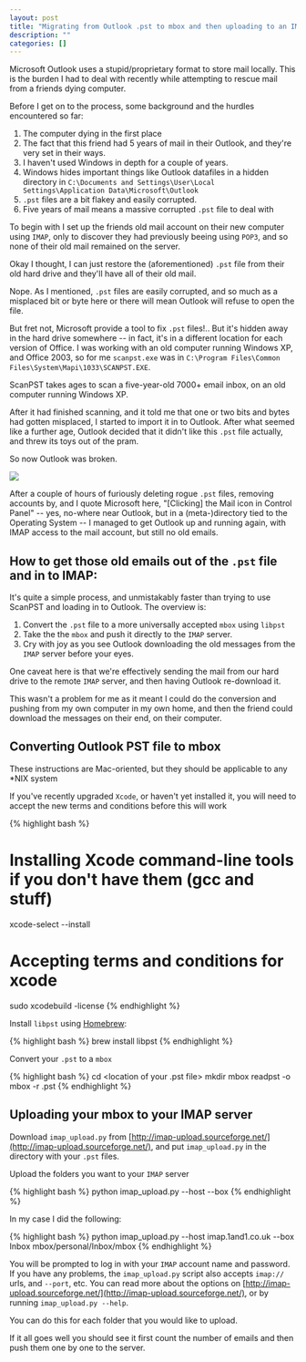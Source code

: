 ```yaml
---
layout: post
title: "Migrating from Outlook .pst to mbox and then uploading to an IMAP mail server"
description: ""
categories: []
---
```

Microsoft Outlook uses a stupid/proprietary format to store mail locally. This is the burden I had to deal with recently while attempting to rescue mail from a friends dying computer.

<!-- more -->

Before I get on to the process, some background and the hurdles encountered so far:

1. The computer dying in the first place
2. The fact that this friend had 5 years of mail in their Outlook, and they're very set in their ways.
3. I haven't used Windows in depth for a couple of years.
4. Windows hides important things like Outlook datafiles in a hidden directory in `C:\Documents and Settings\User\Local Settings\Application Data\Microsoft\Outlook`
5. `.pst` files are a bit flakey and easily corrupted.
6. Five years of mail means a massive corrupted `.pst` file to deal with

To begin with I set up the friends old mail account on their new computer using `IMAP`, only to discover they had previously beeing using `POP3`, and so none of their old mail remained on the server.

Okay I thought, I can just restore the (aforementioned) `.pst` file from their old hard drive and they'll have all of their old mail.

Nope. As I mentioned, `.pst` files are easily corrupted, and so much as a misplaced bit or byte here or there will mean Outlook will refuse to open the file.

But fret not, Microsoft provide a tool to fix `.pst` files!.. But it's hidden away in the hard drive somewhere -- in fact, it's in a different location for each version of Office. I was working with an old computer running Windows XP, and Office 2003, so for me `scanpst.exe` was in `C:\Program Files\Common Files\System\Mapi\1033\SCANPST.EXE`.

ScanPST takes ages to scan a five-year-old 7000+ email inbox, on an old computer running Windows XP.

After it had finished scanning, and it told me that one or two bits and bytes had gotten misplaced, I started to import it in to Outlook. After what seemed like a further age, Outlook decided that it didn't like this `.pst` file actually, and threw its toys out of the pram.

So now Outlook was broken.

![](http://f.cl.ly/items/2D382C3C3m0i0e3U080J/clintspencer,%20Image%20%233237600%20.jpeg)

After a couple of hours of furiously deleting rogue `.pst` files, removing accounts by, and I quote Microsoft here, "[Clicking] the Mail icon in Control Panel" -- yes, no-where near Outlook, but in a (meta-)directory tied to the Operating System -- I managed to get Outlook up and running again, with IMAP access to the mail account, but still no old emails.

## How to get those old emails out of the `.pst` file and in to IMAP:

It's quite a simple process, and unmistakably faster than trying to use ScanPST and loading in to Outlook. The overview is:

1. Convert the `.pst` file to a more universally accepted `mbox` using `libpst`
2. Take the the `mbox` and push it directly to the `IMAP` server.
3. Cry with joy as you see Outlook downloading the old messages from the `IMAP` server before your eyes.

One caveat here is that we're effectively sending the mail from our hard drive to the remote `IMAP` server, and then having Outlook re-download it.

This wasn't a problem for me as it meant I could do the conversion and pushing from my own computer in my own home, and then the friend could download the messages on their end, on their computer.


## Converting Outlook PST file to mbox

These instructions are Mac-oriented, but they should be applicable to any \*NIX system

If you've recently upgraded `Xcode`, or haven't yet installed it, you will need to accept the new terms and conditions before this will work

{% highlight bash %}
# Installing Xcode command-line tools if you don't have them (gcc and stuff)
xcode-select --install
# Accepting terms and conditions for xcode
sudo xcodebuild -license
{% endhighlight %}

Install `libpst` using [Homebrew](http://brew.sh/):

{% highlight bash %}
brew install libpst
{% endhighlight %}

Convert your `.pst` to a `mbox`

{% highlight bash %}
cd <location of your .pst file>
mkdir mbox
readpst -o mbox -r <your pst file>.pst
{% endhighlight %}

## Uploading your mbox to your IMAP server

Download `imap_upload.py` from [http://imap-upload.sourceforge.net/](http://imap-upload.sourceforge.net/), and put `imap_upload.py` in the directory with your `.pst` files.

Upload the folders you want to your `IMAP` server

{% highlight bash %}
python imap_upload.py --host <imap server address> --box <remote folder> <local mbox>
{% endhighlight %}

In my case I did the following:

{% highlight bash %}
python imap_upload.py --host imap.1and1.co.uk --box Inbox mbox/personal/Inbox/mbox
{% endhighlight %}

You will be prompted to log in with your `IMAP` account name and password. If you have any problems, the `imap_upload.py` script also accepts `imap://` urls, and `--port`, etc. You can read more about the options on [http://imap-upload.sourceforge.net/](http://imap-upload.sourceforge.net/), or by running `imap_upload.py --help`.

You can do this for each folder that you would like to upload.

If it all goes well you should see it first count the number of emails and then push them one by one to the server.
